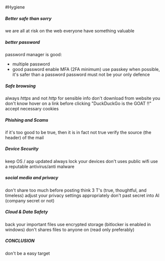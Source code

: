 #Hygiene
##### Better safe than **sorry**
we are all at risk on the web
everyone have something valuable
##### better password
password manager is good:
 -  multiple password
 - good password
enable MFA (2FA minimum)
use passkey when possible, it's safer than a password
password must not be your only defence
##### Safe browsing
always *https* and not *http* for sensible info
don't download from website you don't know
hover on a link before clicking
"DuckDuckGo is the GOAT !!"
accept necessary cookies

##### Phishing and Scams
if it's too good to be true, then it is in fact not true
verify the source (the header) of the mail

##### Device Security
keep OS / app updated
always lock your devices
don't uses public wifi 
use a reputable antivirus/anti malware

##### social media and privacy
don't share too much
before posting think 3 T's (true, thoughtful, and timeless)
adjust your privacy settings appropriately
don't past secret into AI (company secret or not)

##### Cloud & Data Safety
back your important files 
use encrypted storage (bitlocker is enabled in windows)
don't shares files to anyone on (read only preferably)


##### CONCLUSION
don't be a easy target 